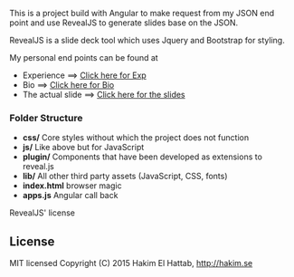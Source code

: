 This is a project build with Angular to make request from my JSON end point and use RevealJS to generate slides base on the JSON.


RevealJS is a slide deck tool which uses Jquery and Bootstrap for styling.

My personal end points can be found at 
- Experience ==> <a href="http://ec2-52-10-163-61.us-west-2.compute.amazonaws.com/api/resume/experience/"> Click here for Exp</a>
- Bio ==> <a href="http://ec2-52-10-163-61.us-west-2.compute.amazonaws.com/api/resume/bio/">Click here for Bio</a>
- The actual slide ==> <a href="https://benhuang21828.github.io/#/">Click here for the slides</a>



### Folder Structure
- **css/** Core styles without which the project does not function
- **js/** Like above but for JavaScript
- **plugin/** Components that have been developed as extensions to reveal.js
- **lib/** All other third party assets (JavaScript, CSS, fonts)
- **index.html** browser magic
- **apps.js** Angular call back

RevealJS' license
## License
MIT licensed
Copyright (C) 2015 Hakim El Hattab, http://hakim.se
